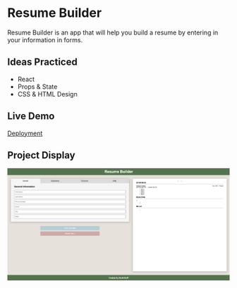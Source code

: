 # Resume Builder

Resume Builder is an app that will help you build a resume by entering in your information in forms.

## Ideas Practiced
* React
* Props & State
* CSS & HTML Design

 ## Live Demo
[Deployment](https://scott-hall7.github.io/cv-project/)

## Project Display
![CV Builder Screenshot](https://github.com/scott-hall7/cv-project/blob/main/src/preview.png "App Preview")
 
